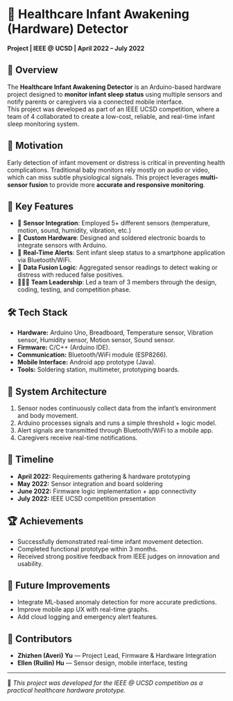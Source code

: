 # 🍼 Healthcare Infant Awakening (Hardware) Detector

**Project | IEEE @ UCSD | April 2022 – July 2022**

## 📌 Overview
The **Healthcare Infant Awakening Detector** is an Arduino-based hardware project designed to **monitor infant sleep status** using multiple sensors and notify parents or caregivers via a connected mobile interface.  
This project was developed as part of an IEEE UCSD competition, where a team of 4 collaborated to create a low-cost, reliable, and real-time infant sleep monitoring system.

## 🧠 Motivation
Early detection of infant movement or distress is critical in preventing health complications. Traditional baby monitors rely mostly on audio or video, which can miss subtle physiological signals. This project leverages **multi-sensor fusion** to provide more **accurate and responsive monitoring**.

## 🧰 Key Features
- 📡 **Sensor Integration**: Employed 5+ different sensors (temperature, motion, sound, humidity, vibration, etc.)  
- 🔧 **Custom Hardware**: Designed and soldered electronic boards to integrate sensors with Arduino.  
- 📲 **Real-Time Alerts**: Sent infant sleep status to a smartphone application via Bluetooth/WiFi.  
- 🧪 **Data Fusion Logic**: Aggregated sensor readings to detect waking or distress with reduced false positives.  
- 🧑‍🤝‍🧑 **Team Leadership**: Led a team of 3 members through the design, coding, testing, and competition phase.  

## 🛠️ Tech Stack
- **Hardware:** Arduino Uno, Breadboard, Temperature sensor, Vibration sensor, Humidity sensor, Motion sensor, Sound sensor.  
- **Firmware:** C/C++ (Arduino IDE).  
- **Communication:** Bluetooth/WiFi module (ESP8266).  
- **Mobile Interface:** Android app prototype (Java).  
- **Tools:** Soldering station, multimeter, prototyping boards.

## 🚀 System Architecture
1. Sensor nodes continuously collect data from the infant’s environment and body movement.  
2. Arduino processes signals and runs a simple threshold + logic model.  
3. Alert signals are transmitted through Bluetooth/WiFi to a mobile app.  
4. Caregivers receive real-time notifications.

## 📅 Timeline
- **April 2022:** Requirements gathering & hardware prototyping  
- **May 2022:** Sensor integration and board soldering  
- **June 2022:** Firmware logic implementation + app connectivity  
- **July 2022:** IEEE UCSD competition presentation

## 🏆 Achievements
- Successfully demonstrated real-time infant movement detection.  
- Completed functional prototype within 3 months.  
- Received strong positive feedback from IEEE judges on innovation and usability.

## 🧭 Future Improvements
- Integrate ML-based anomaly detection for more accurate predictions.  
- Improve mobile app UX with real-time graphs.  
- Add cloud logging and emergency alert features.

## 👥 Contributors
- **Zhizhen (Averi) Yu** — Project Lead, Firmware & Hardware Integration  
- **Ellen (Ruilin) Hu** — Sensor design, mobile interface, testing

---

📎 *This project was developed for the IEEE @ UCSD competition as a practical healthcare hardware prototype.*
